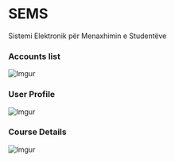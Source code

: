 # SEMS
Sistemi Elektronik për Menaxhimin e Studentëve

### Accounts list
![Imgur](https://i.imgur.com/cqkOQ8n.png)


### User Profile
![Imgur](https://i.imgur.com/7DmAerY.png)


### Course Details
![Imgur](https://i.imgur.com/ezgyvy4.png)
